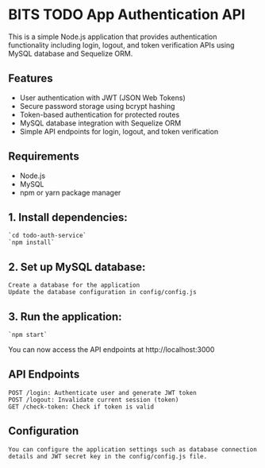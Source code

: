 # BITS TODO App Authentication API

This is a simple Node.js application that provides authentication functionality including login, logout, and token verification APIs using MySQL database and Sequelize ORM.

## Features

- User authentication with JWT (JSON Web Tokens)
- Secure password storage using bcrypt hashing
- Token-based authentication for protected routes
- MySQL database integration with Sequelize ORM
- Simple API endpoints for login, logout, and token verification

## Requirements

- Node.js
- MySQL
- npm or yarn package manager

## 1. Install dependencies:

    `cd todo-auth-service`
    `npm install`

## 2. Set up MySQL database:

    Create a database for the application
    Update the database configuration in config/config.js

## 3. Run the application:

    `npm start`

You can now access the API endpoints at http://localhost:3000

## API Endpoints
    POST /login: Authenticate user and generate JWT token
    POST /logout: Invalidate current session (token)
    GET /check-token: Check if token is valid

## Configuration

    You can configure the application settings such as database connection details and JWT secret key in the config/config.js file.

